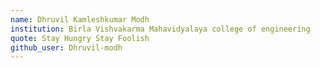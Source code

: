 ```yaml
---
name: Dhruvil Kamleshkumar Modh 
institution: Birla Vishvakarma Mahavidyalaya college of engineering 
quote: Stay Hungry Stay Foolish
github_user: Dhruvil-modh
---
```

